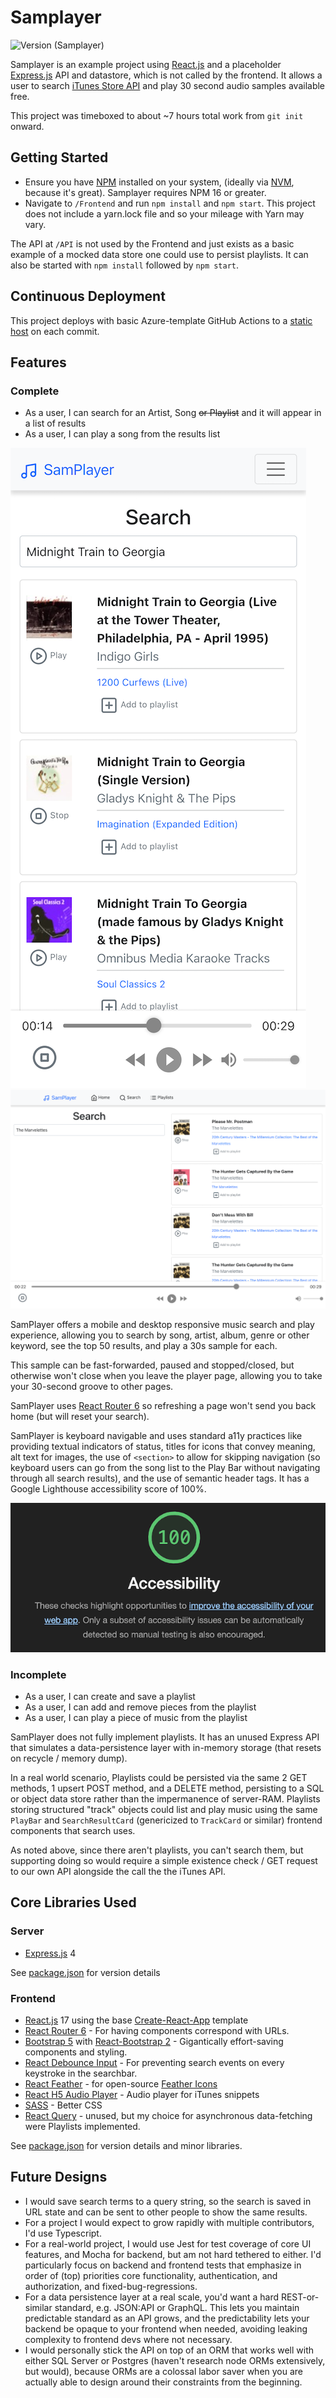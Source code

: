 # Samplayer
![Version (Samplayer)](https://img.shields.io/badge/Samplayer-0.0.1-blue.svg)

Samplayer is an example project using [React.js](https://reactjs.org/) and a placeholder 
[Express.js](https://expressjs.com/) API and datastore, which is not called by the frontend. It allows a user to search 
[iTunes Store API](https://affiliate.itunes.apple.com/resources/documentation/itunes-store-web-service-search-api) 
and play 30 second audio samples available free.

This project was timeboxed to about ~7 hours total work from `git init` onward.

## Getting Started
* Ensure you have [NPM](https://docs.npmjs.com/downloading-and-installing-node-js-and-npm) installed on your system,
  (ideally via [NVM](https://github.com/nvm-sh/nvm), because it's great). Samplayer requires NPM 16 or greater.
* Navigate to `/Frontend` and run `npm install` and `npm start`. This project does not include a yarn.lock file and 
so your mileage with Yarn may vary.

The API at `/API` is not used by the Frontend and just exists as a basic example of a mocked data store one could use to persist 
playlists. It can also be started with `npm install` followed by `npm start`.

## Continuous Deployment
This project deploys with basic Azure-template GitHub Actions to a [static host](https://purple-sand-0aaf61b0f.1.azurestaticapps.net/)
on each commit.

## Features

### Complete
* As a user, I can search for an Artist, Song ~~or Playlist~~ and it will appear in a list of results
* As a user, I can play a song from the results list

![Home at desktop resolution](Frontend/public/examples/MusicMobile.png)
![Music Player at desktop resolution](Frontend/public/examples/MusicDesktop.png)


SamPlayer offers a mobile and desktop responsive music search and play experience, allowing you
to search by song, artist, album, genre or other keyword, see the top 50 results, and play a 30s sample for each.

This sample can be fast-forwarded, paused and stopped/closed, but otherwise won't close when you leave the player page, allowing you to
take your 30-second groove to other pages.

SamPlayer uses [React Router 6](https://reactrouter.com/docs/en/v6/getting-started/overview) so refreshing a page
won't send you back home (but will reset your search).

SamPlayer is keyboard navigable and uses standard a11y practices like providing textual indicators of status, titles 
for icons that convey meaning, alt text for images, the use of `<section>` to allow for skipping navigation (so keyboard users can
go from the song list to the Play Bar without navigating through all search results), and the use of semantic header 
tags. It has a Google Lighthouse accessibility score of 100%.

![Google Lighthouse score of 100%](Frontend/public/examples/Lighthouse.png)

### Incomplete
* As a user, I can create and save a playlist
* As a user, I can add and remove pieces from the playlist
* As a user, I can play a piece of music from the playlist

SamPlayer does not fully implement playlists. It has an unused Express API that simulates a data-persistence layer
with in-memory storage (that resets on recycle / memory dump).

In a real world scenario, Playlists could be persisted via the same 2 GET methods, 1 upsert POST method, and a DELETE method,
persisting to a SQL or object data store rather than the impermanence of server-RAM. Playlists storing structured
"track" objects could list and play music using the same `PlayBar` and `SearchResultCard` (genericized to 
`TrackCard` or similar) frontend components that search uses.

As noted above, since there aren't playlists, you can't search them, but supporting doing so would
require a simple existence check / GET request to our own API alongside the call the the iTunes API.

## Core Libraries Used

### Server
* [Express.js](https://expressjs.com/) 4

See [package.json](/API/package.json) for version details

### Frontend
* [React.js](https://reactjs.org/) 17 using the base [Create-React-App](https://create-react-app.dev/) template
* [React Router 6](https://reactrouter.com/docs/en/v6/getting-started/overview) - For having components correspond with URLs.
* [Bootstrap 5](https://getbootstrap.com/docs/5.0/getting-started/introduction/) 
  with 
  [React-Bootstrap 2](https://react-bootstrap.github.io/) - Gigantically effort-saving components and styling.
* [React Debounce Input](https://www.npmjs.com/package/react-debounce-input) - For preventing search events on every keystroke in the searchbar.
* [React Feather](https://www.npmjs.com/package/react-feather) - for open-source [Feather Icons](https://feathericons.com/)
* [React H5 Audio Player](https://www.npmjs.com/package/react-h5-audio-player) - Audio player for iTunes snippets
* [SASS](https://www.npmjs.com/package/sass) - Better CSS
* [React Query](https://react-query.tanstack.com/) - unused, but my choice for asynchronous data-fetching were Playlists implemented.

See [package.json](/API/package.json) for version details and minor libraries.

## Future Designs

* I would save search terms to a query string, so the search is saved in URL state and can be sent to other people to show the same results.
* For a project I would expect to grow rapidly with multiple contributors, I'd use Typescript.
* For a real-world project, I would use Jest for test coverage of core UI features, and Mocha for backend, but am not hard tethered to either. I'd particularly focus on backend and frontend tests that emphasize in order of (top) priorities core functionality, authentication, and authorization, and fixed-bug-regressions.
* For a data persistence layer at a real scale, you'd want a hard REST-or-similar standard, e.g. JSON:API or GraphQL.
This lets you maintain predictable standard as an API grows, and the predictability lets your backend be opaque
to your frontend when needed, avoiding leaking complexity to frontend devs where not necessary.
* I would personally stick the API on top of an ORM that works well with either SQL Server or Postgres (haven't research node ORMs extensively, but would), because ORMs are a colossal labor saver when you are actually able to design around their constraints from the beginning.
